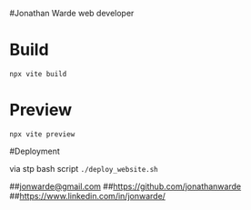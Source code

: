 #Jonathan Warde
web developer

# Build
`npx vite build`

# Preview
`npx vite preview`

#Deployment

via stp bash script
```./deploy_website.sh```


##jonwarde@gmail.com
##https://github.com/jonathanwarde
##https://www.linkedin.com/in/jonwarde/
